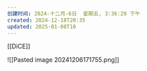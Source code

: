 ```yaml
---
创建时间: 2024-十二月-6日  星期五, 3:36:29 下午
created: 2024-12-18T20:35
updated: 2025-01-08T10
---
```

[[DiCE]]

![[Pasted image 20241206171755.png]]